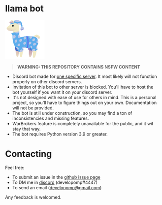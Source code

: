 # llama bot
![llama logo](logo.png)

> **WARNING: THIS REPOSITORY CONTAINS NSFW CONTENT**

- Discord bot made for [one specific server](https://dsc.gg/llama). It most likely will not function properly on other discord servers.
- Invitation of this bot to other server is blocked. You'll have to host the bot yourself if you want it on your discord server.
- It's not designed with ease of use for others in mind. This is a personal project, so you'll have to figure things out on your own. Documentation will not be provided.
- The bot is still under construction, so you may find a ton of inconsistencies and missing features.
- WarBrokers feature is completely unavailable for the public, and it wil stay that way.
- The bot requires Python version 3.9 or greater.

# Contacting
Feel free:
- To submit an issue in the [github issue page](https://github.com/developomp/discord-warbrokers-llama/issues)
- To DM me in [discord](https://discord.com) (developomp#4447)
- To send an email (developomp@gmail.com)

Any feedback is welcomed.
